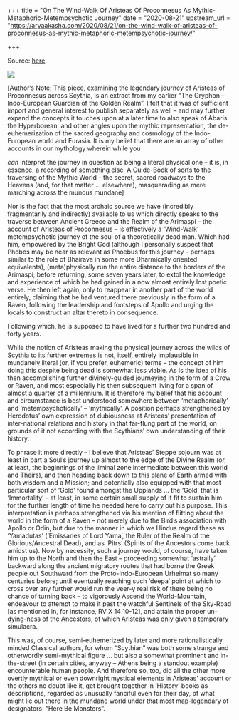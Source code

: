 +++
title = "On The Wind-Walk Of Aristeas Of Proconnesus As Mythic-Metaphoric-Metempsychotic Journey"
date = "2020-08-21"
upstream_url = "https://aryaakasha.com/2020/08/21/on-the-wind-walk-of-aristeas-of-proconnesus-as-mythic-metaphoric-metempsychotic-journey/"

+++

Source: [here](https://aryaakasha.com/2020/08/21/on-the-wind-walk-of-aristeas-of-proconnesus-as-mythic-metaphoric-metempsychotic-journey/).

![](https://aryaakasha.files.wordpress.com/2020/08/d2cdf8d78ea37baf6393a3c6d6700c9a.png?w=730)

\[Author’s Note: This piece, examining the legendary journey of Aristeas of Proconnesus across Scythia, is an extract from my earlier “The Gryphon – Indo-European Guardian of the Golden Realm”. I felt that it was of sufficient import and general interest to publish separately as well – and may further expand the concepts it touches upon at a later time to also speak of Abaris the Hyperborean, and other angles upon the mythic representation, the de-euhemerization of the sacred geography and cosmology of the Indo-European world and Eurasia. It is my belief that there are an array of other accounts in our mythology wherein while you

*can* interpret the journey in question as being a literal physical one
– it is, in essence, a recording of something else. A Guide-Book of sorts to the traversing of the Mythic World – the secret, sacred roadways to the Heavens (and, for that matter … elsewhere), masquerading as mere marching across the mundus mundane\]

Nor is the fact that the most archaic source we have (incredibly fragmentarily and indirectly) available to us which directly speaks to the traverse between Ancient Greece and the Realm of the Arimaspi – the account of Aristeas of Proconnesus – is effectively a ‘Wind-Walk’ metempsychotic journey of the soul of a theoretically dead man. Which had him, empowered by the Bright God (although I personally suspect that Phobos may be near as relevant as Phoebus for this journey – perhaps similar to the role of Bhairava in some more Dharmically oriented equivalents), (meta)physically run the entire distance to the borders of the Arimaspi; before returning, some seven years later, to extol the knowledge and experience of which he had gained in a now almost entirely lost poetic verse. He then left again, only to reappear in another part of the world entirely, claiming that he had ventured there previously in the form of a Raven, following the leadership and footsteps of Apollo and urging the locals to construct an altar thereto in consequence.

Following which, he is supposed to have lived for a further two hundred and forty years.

While the notion of Aristeas making the physical journey across the wilds of Scythia to its further extremes is not, itself, entirely implausible in mundanely literal (or, if you prefer, euhemeric) terms – the concept of him doing this despite being dead is somewhat less viable. As is the idea of his then accomplishing further divinely-guided journeying in the form of a Crow or Raven, and most especially his then subsequent living for a span of almost a quarter of a millennium. It is therefore my belief that his account and circumstance is best understood somewhere between ‘metaphorically’ and ‘metempsychotically’ – ‘mythically’. A position perhaps strengthened by Herodotus’ own expression of dubiousness at Aristeas’ presentation of inter-national relations and history in that far-flung part of the world, on grounds of it not according with the Scythians’ own understanding of their history.

To phrase it more directly – I believe that Aristeas’ Steppe sojourn was at least in part a Soul’s journey up almost to the edge of the Divine Realm (or, at least, the beginnings of the liminal zone intermediate between this world and Theirs), and then heading back down to this plane of Earth armed with both wisdom and a Mission; and potentially also equipped with that most particular sort of ‘Gold’ found amongst the Upplands … the ‘Gold’ that is ‘Immortality’ – at least, in some certain small supply of it fit to sustain him for the further length of time he needed here to carry out his purpose. This interpretation is perhaps strengthened via his mention of flitting about the world in the form of a Raven – not merely due to the Bird’s association with Apollo or Odin, but due to the manner in which we Hindus regard these as ‘Yamadutas’ (‘Emissaries of Lord Yama’, the Ruler of the Realm of the Glorious/Ancestral Dead), and as ‘Pitrs’ (Spirits of the Ancestors come back amidst us). Now by necessity, such a journey would, of course, have taken him up to the North and then the East – proceeding somewhat ‘astrally’ backward along the ancient migratory routes that had borne the Greek people out Southward from the Proto-Indo-European Urheimat so many centuries before; until eventually reaching such ‘deepa’ point at which to cross over any further would run the veer-y real risk of there being no chance of turning back – to vigorously Ascend the World-Mountain, endeavour to attempt to make it past the watchful Sentinels of the Sky-Road \[as mentioned in, for instance, RV X 14 10-12\], and attain the proper un-dying-ness of the Ancestors, of which Aristeas was only given a temporary simulacra.

This was, of course, semi-euhemerized by later and more rationalistically minded Classical authors, for whom “Scythian” was both some strange and otherwordly semi-mythical figure … but also a somewhat prominent and in-the-street (in certain cities, anyway – Athens being a standout example) encounterable human people. And therefore so, too, did all the other more overtly mythical or even downright mystical elements in Aristeas’ account or the others no doubt like it, get brought together in ‘History’ books as descriptions, regarded as unusually fanciful even for their day, of what might lie out there in the mundane world under that most map-legendary of designators: “Here Be Monsters”.